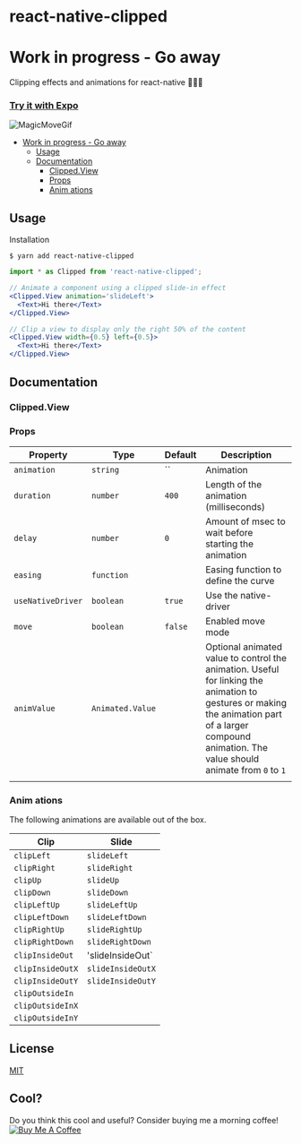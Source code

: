# react-native-clipped <!-- omit in toc -->

# Work in progress - Go away



Clipping effects and animations for react-native  🍠🥒🍕

### [Try it with Expo](https://expo.io/@ijzerenhein/react-native-clipped-demo) <!-- omit in toc -->

![MagicMoveGif](magicmove5.gif)

- [Work in progress - Go away](#work-in-progress---go-away)
  - [Usage](#usage)
  - [Documentation](#documentation)
    - [Clipped.View](#clippedview)
    - [Props](#props)
    - [Anim ations](#anim-ations)

## Usage

Installation

```
$ yarn add react-native-clipped
```

```jsx
import * as Clipped from 'react-native-clipped';

// Animate a component using a clipped slide-in effect
<Clipped.View animation='slideLeft'>
  <Text>Hi there</Text>
</Clipped.View>

// Clip a view to display only the right 50% of the content
<Clipped.View width={0.5} left={0.5}>
  <Text>Hi there</Text>
</Clipped.View>
```

## Documentation

### Clipped.View

### Props

| Property          | Type             | Default | Description                                                                                                                                                                                          |
| ----------------- | ---------------- | ------- | ---------------------------------------------------------------------------------------------------------------------------------------------------------------------------------------------------- |
| `animation`       | `string`         | ``      | Animation                                                                                                                                                                                            |
| `duration`        | `number`         | `400`   | Length of the animation (milliseconds)                                                                                                                                                               |
| `delay`           | `number`         | `0`     | Amount of msec to wait before starting the animation                                                                                                                                                 |
| `easing`          | `function`       |         | Easing function to define the curve                                                                                                                                                                  |
| `useNativeDriver` | `boolean`        | `true`  | Use the native-driver                                                                                                                                                                                | `fade` | `boolean` | `false` | Applies an additional fade in/out effect |
| `move`            | `boolean`        | `false` | Enabled move mode                                                                                                                                                                                    |
| `animValue`       | `Animated.Value` |         | Optional animated value to control the animation. Useful for linking the animation to gestures or making the animation part of a larger compound animation. The value should animate from `0` to `1` |
|                   |

### Anim ations

The following animations are available out of the box.

| Clip             | Slide             |
| ---------------- | ----------------- |
| `clipLeft`       | `slideLeft`       |
| `clipRight`      | `slideRight`      |
| `clipUp`         | `slideUp`         |
| `clipDown`       | `slideDown`       |
| `clipLeftUp`     | `slideLeftUp`     |
| `clipLeftDown`   | `slideLeftDown`   |
| `clipRightUp`    | `slideRightUp`    |
| `clipRightDown`  | `slideRightDown`  |
| `clipInsideOut`  | 'slideInsideOut`  |
| `clipInsideOutX` | `slideInsideOutX` |
| `clipInsideOutY` | `slideInsideOutY` |
| `clipOutsideIn`  |                   |
| `clipOutsideInX` |                   |
| `clipOutsideInY` |                   |


## License <!-- omit in toc -->

[MIT](./LICENSE.txt)

## Cool? <!-- omit in toc -->

Do you think this cool and useful? Consider buying me a morning coffee!<br/><a href="https://www.buymeacoffee.com/ijzerenhein" target="_blank"><img src="https://www.buymeacoffee.com/assets/img/custom_images/orange_img.png" alt="Buy Me A Coffee" style="height: auto !important;width: auto !important;" ></a>
